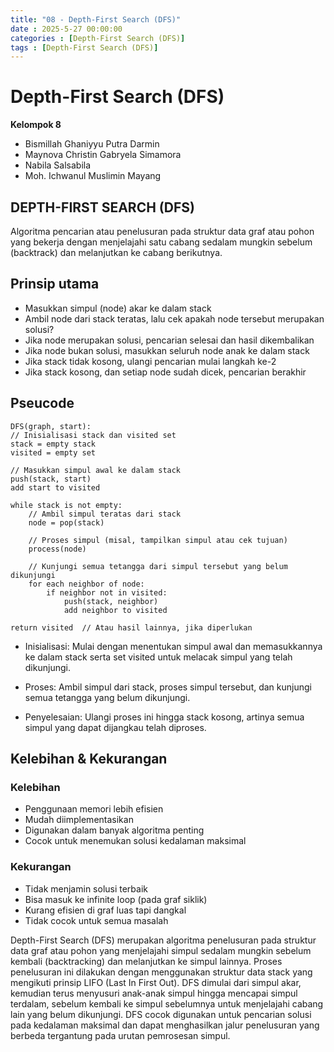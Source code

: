 ```yaml
---
title: "08 - Depth-First Search (DFS)"
date : 2025-5-27 00:00:00
categories : [Depth-First Search (DFS)]
tags : [Depth-First Search (DFS)]
---
```


# Depth-First Search (DFS)
**Kelompok 8**

- Bismillah Ghaniyyu Putra Darmin
- Maynova Christin Gabryela Simamora
- Nabila Salsabila
- Moh. Ichwanul Muslimin Mayang

## DEPTH-FIRST SEARCH (DFS)  
Algoritma pencarian atau penelusuran pada struktur data graf atau pohon yang bekerja 
dengan menjelajahi satu cabang sedalam mungkin sebelum (backtrack) dan melanjutkan ke
cabang berikutnya.

## Prinsip utama

- Masukkan simpul (node) akar ke dalam stack
- Ambil node dari stack teratas, lalu cek apakah node tersebut merupakan solusi?
- Jika node merupakan solusi, pencarian selesai dan hasil dikembalikan
- Jika node bukan solusi, masukkan seluruh node anak ke dalam stack
- Jika stack tidak kosong, ulangi pencarian mulai langkah ke-2
- Jika stack kosong, dan setiap node sudah dicek, pencarian berakhir

## Pseucode 
    DFS(graph, start):
    // Inisialisasi stack dan visited set
    stack = empty stack
    visited = empty set

    // Masukkan simpul awal ke dalam stack
    push(stack, start)
    add start to visited

    while stack is not empty:
        // Ambil simpul teratas dari stack
        node = pop(stack)

        // Proses simpul (misal, tampilkan simpul atau cek tujuan)
        process(node)

        // Kunjungi semua tetangga dari simpul tersebut yang belum dikunjungi
        for each neighbor of node:
            if neighbor not in visited:
                push(stack, neighbor)
                add neighbor to visited

    return visited  // Atau hasil lainnya, jika diperlukan

- Inisialisasi: Mulai dengan menentukan simpul awal dan memasukkannya ke dalam stack serta set visited untuk melacak simpul yang telah dikunjungi.

- Proses: Ambil simpul dari stack, proses simpul tersebut, dan kunjungi semua tetangga yang belum dikunjungi.

- Penyelesaian: Ulangi proses ini hingga stack kosong, artinya semua simpul yang dapat dijangkau telah diproses.



## Kelebihan & Kekurangan

### Kelebihan 

- Penggunaan memori lebih efisien
- Mudah diimplementasikan
- Digunakan dalam banyak algoritma penting
- Cocok untuk menemukan solusi kedalaman maksimal

### Kekurangan

- Tidak menjamin solusi terbaik
- Bisa masuk ke infinite loop (pada graf siklik)
- Kurang efisien di graf luas tapi dangkal
- Tidak cocok untuk semua masalah

Depth-First Search (DFS) merupakan algoritma penelusuran pada struktur data graf atau pohon yang menjelajahi simpul sedalam mungkin sebelum kembali (backtracking) dan melanjutkan ke simpul lainnya. Proses penelusuran ini dilakukan dengan menggunakan struktur data stack yang mengikuti prinsip LIFO (Last In First Out). DFS dimulai dari simpul akar, kemudian terus menyusuri anak-anak simpul hingga mencapai simpul terdalam, sebelum kembali ke simpul sebelumnya untuk menjelajahi cabang lain yang belum dikunjungi. DFS cocok digunakan untuk pencarian solusi pada kedalaman maksimal dan dapat menghasilkan jalur penelusuran yang berbeda tergantung pada urutan pemrosesan simpul.

